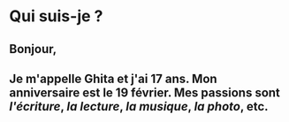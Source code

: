 # Qui suis-je ? 
## Bonjour, 
## Je m'appelle Ghita et j'ai 17 ans. Mon anniversaire est le 19 février. Mes passions sont *l'écriture*, *la lecture*, *la musique*, *la photo*, etc.


